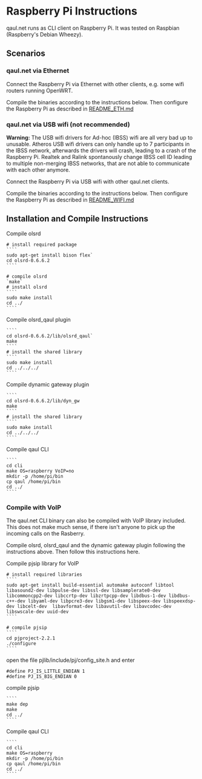 Raspberry Pi Instructions
=========================

qaul.net runs as CLI client on Raspberry Pi.
It was tested on Raspbian (Raspberry's Debian Wheezy).


Scenarios
---------

### qaul.net via Ethernet

Connect the Raspberry Pi via Ethernet with other clients, 
e.g. some wifi routers running OpenWRT.

Compile the binaries according to the instructions below.
Then configure the Raspberry Pi as described in [README_ETH.md](https://github.com/WachterJud/qaul.net/blob/master/raspberry/README_ETH.md)


### qaul.net via USB wifi (not recommended)

**Warning:** The USB wifi drivers for Ad-hoc (IBSS) wifi are all
very bad up to unusable. Atheros USB wifi drivers can only
handle up to 7 participants in the IBSS network, afterwards
the drivers will crash, leading to a crash of the Raspberry Pi. 
Realtek and Ralink spontanously change IBSS cell ID leading
to multiple non-merging IBSS networks, that are not able to 
communicate with each other anymore.

Connect the Raspberry Pi via USB wifi with other qaul.net clients.

Compile the binaries according to the instructions below.
Then configure the Raspberry Pi as described in [README_WIFI.md](https://github.com/WachterJud/qaul.net/blob/master/raspberry/README_WIFI.md)


Installation and Compile Instructions
--------------------------------------

Compile olsrd

    # install required package
    ````
    sudo apt-get install bison flex`
    cd olsrd-0.6.6.2
    ````
    
    # compile olsrd
    `make`
    # install olsrd
    ````
    sudo make install
    cd ../
    ````

Compile olsrd_qaul plugin

    ````
    cd olsrd-0.6.6.2/lib/olsrd_qaul`
    make
    ````
    # install the shared library
    ````
    sudo make install
    cd ../../../
    ````

Compile dynamic gateway plugin

    ````
    cd olsrd-0.6.6.2/lib/dyn_gw
    make
    ````
    # install the shared library
    ````
    sudo make install
    cd ../../../
    ````

Compile qaul CLI

    ````
    cd cli
    make OS=raspberry VoIP=no
    mkdir -p /home/pi/bin
    cp qaul /home/pi/bin
    cd ../
    ````


### Compile with VoIP

The qaul.net CLI binary can also be compiled with VoIP library included.
This does not make much sense, if there isn't anyone to pick up 
the incoming calls on the Rasberry. 

Compile olsrd, olsrd_qaul and the dynamic gateway plugin following 
the instructions above. Then follow this instructions here.


Compile pjsip library for VoIP

    # install required libraries
    ````
    sudo apt-get install build-essential automake autoconf libtool libasound2-dev libpulse-dev libssl-dev libsamplerate0-dev libcommoncpp2-dev libccrtp-dev libzrtpcpp-dev libdbus-1-dev libdbus-c++-dev libyaml-dev libpcre3-dev libgsm1-dev libspeex-dev libspeexdsp-dev libcelt-dev  libavformat-dev libavutil-dev libavcodec-dev libswscale-dev uuid-dev
    ````

    # compile pjsip
    ````
    cd pjproject-2.2.1
    ./configure
    ````

open the file pjlib/include/pj/config_site.h and enter

    #define PJ_IS_LITTLE_ENDIAN 1 
    #define PJ_IS_BIG_ENDIAN 0

compile pjsip

    ````
    make dep
    make
    cd ../
    ````

Compile qaul CLI

    ````
    cd cli
    make OS=raspberry
    mkdir -p /home/pi/bin
    cp qaul /home/pi/bin
    cd ../
    ````

